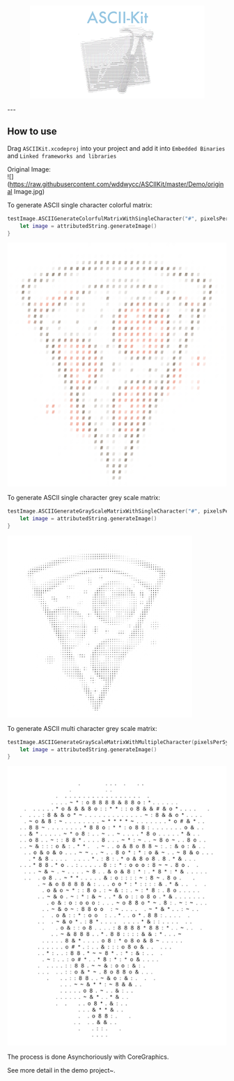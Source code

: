 <p align="middle"><img src="https://raw.githubusercontent.com/wddwycc/ASCIIKit/master/icon.png"/></p>
---




How to use
---
Drag `ASCIIKit.xcodeproj` into your project and add it into `Embedded Binaries` and `Linked frameworks and libraries`


Original Image:  
![](https://raw.githubusercontent.com/wddwycc/ASCIIKit/master/Demo/original Image.jpg)

To generate ASCII single character colorful matrix:

```swift
testImage.ASCIIGenerateColorfulMatrixWithSingleCharacter("#", pixelsPerSymbol: 2) { (attributedString) -> Void in
    let image = attributedString.generateImage()
}
```

![](https://raw.githubusercontent.com/wddwycc/ASCIIKit/master/Demo/1.png)

To generate ASCII single character grey scale matrix:

```swift
testImage.ASCIIGenerateGrayScaleMatrixWithSingleCharacter("#", pixelsPerSymbol: 2) { (attributedString) -> Void in
    let image = attributedString.generateImage()
}
```

![](https://raw.githubusercontent.com/wddwycc/ASCIIKit/master/Demo/2.png)


To generate ASCII multi character grey scale matrix:

```swift
testImage.ASCIIGenerateGrayScaleMatrixWithMultipleCharacter(pixelsPerSymbol: 2) { (attributedString) -> Void in
    let image = attributedString.generateImage()
}
```

![](https://raw.githubusercontent.com/wddwycc/ASCIIKit/master/Demo/3.png)


The process is done Asynchoriously with CoreGraphics.


See more detail in the demo project~.
